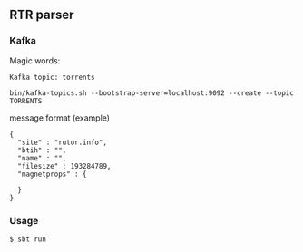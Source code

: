 ## RTR parser

### Kafka

Magic words:
```
Kafka topic: torrents

```

```
bin/kafka-topics.sh --bootstrap-server=localhost:9092 --create --topic TORRENTS 
```

message format (example)
```
{
  "site" : "rutor.info",
  "btih" : "",
  "name" : "",
  "filesize" : 193284789,
  "magnetprops" : {
    
  }
}
```

### Usage

```sh
$ sbt run 
```